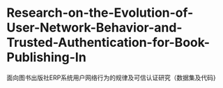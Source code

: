 # Research-on-the-Evolution-of-User-Network-Behavior-and-Trusted-Authentication-for-Book-Publishing-In
面向图书出版社ERP系统用户网络行为的规律及可信认证研究（数据集及代码}

